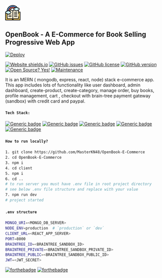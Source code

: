 <img alt='log' src="client/public/icons/android-chrome-192x192.png" style='height:48px' />

## OpenBook  - A E-Commerce for Book Selling Progressive Web App

[![Deploy](https://www.herokucdn.com/deploy/button.svg)](https://openbook48.herokuapp.com) 

[![Website shields.io](https://img.shields.io/website-up-down-green-red/http/shields.io.svg)](https://openbook48.herokuapp.com) [![GitHub issues](https://img.shields.io/github/issues/Naereen/StrapDown.js.svg)](https://github.com/MasterKN48/OpenBook-E-Commerce/issues/) [![GitHub license](https://img.shields.io/github/license/Naereen/StrapDown.js.svg)](https://github.com/MasterKN48/blogs/master/LICENSE)  [![GitHub version](https://badge.fury.io/gh/Naereen%2FStrapDown.js.svg)]()  [![Open Source? Yes!](https://badgen.net/badge/Open%20Source%20%3F/Yes%21/blue?icon=github)](https://github.com/MasterKN48/OpenBook-E-Commerce) [![Maintenance](https://img.shields.io/badge/Maintained%3F-no-red.svg)](https://github.com/MasterKN48/OpenBook-E-Commerce)

It is an MERN ( mongodb, express, react, node) stack e-commerce app. This app includes lots of functionality like user dashboard, admin dashboard, create-product, create-category, manage order, buy books, profile management, cart , checkout with brain-tree payment gateway (sandbox) with credit card and paypal. 

#### `Tech Stack:`

[![Generic badge](https://img.shields.io/badge/Node.js->=10-red.svg)](https://shields.io/)  [![Generic badge](https://img.shields.io/badge/React.js->=16.8-blue.svg)](https://shields.io/)  [![Generic badge](https://img.shields.io/badge/MongoDB->=4-teal.svg)](https://shields.io/)  [![Generic badge](https://img.shields.io/badge/Express.js->=4-<COLOR>.svg)](https://shields.io/) [![Generic badge](https://img.shields.io/badge/Braintree.js->=2-yellow.svg)](https://shields.io/)



#### `How to run locally?`

```bash
1. git clone https://github.com/MasterKN48/OpenBook-E-Commerce
2. cd OpenBook-E-Commerce
3. npm i
4. cd client 
5. npm i
6. cd ..
# to run server you must have .env file in root project directory
# see below .env file structure and replace with your value
7. npm run dev
# project started

```



#### `.env structure`

```bash
MONGO_URI=<MONGO_DB_SERVER>
NODE_ENV=production  # `production` or `dev`
CLIENT_URL=<REACT_APP_SERVER>
PORT=8000
BRAINTREE_ID=<BRAINTREE_SANDBOX_ID>
BRAINTREE_PRIVATE=<BRAINTREE_SANDBOX_PRIVATE_ID>
BRAINTREE_PUBLIC=<BRAINTREE_SANDBOX_PUBLIC_ID>
JWT=<JWT_SECRET>
```



 [![forthebadge](https://forthebadge.com/images/badges/built-with-love.svg)](https://forthebadge.com)  [![forthebadge](https://forthebadge.com/images/badges/made-with-javascript.svg)](https://forthebadge.com)